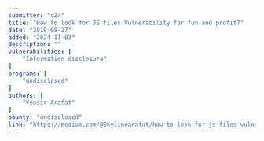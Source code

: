 ```yaml
---
submitter: "c2a"
title: "How to look for JS files Vulnerability for fun and profit?"
date: "2019-08-27"
added: "2024-11-03"
description: ""
vulnerabilities: [
    "Information disclosure"
]
programs: [
    "undisclosed"
]
authors: [
    "Yeasir Arafat"
]
bounty: "undisclosed"
link: "https://medium.com/@Skylinearafat/how-to-look-for-js-files-vulnerability-for-fun-and-profit-78bfdfbd6731"
---
```




